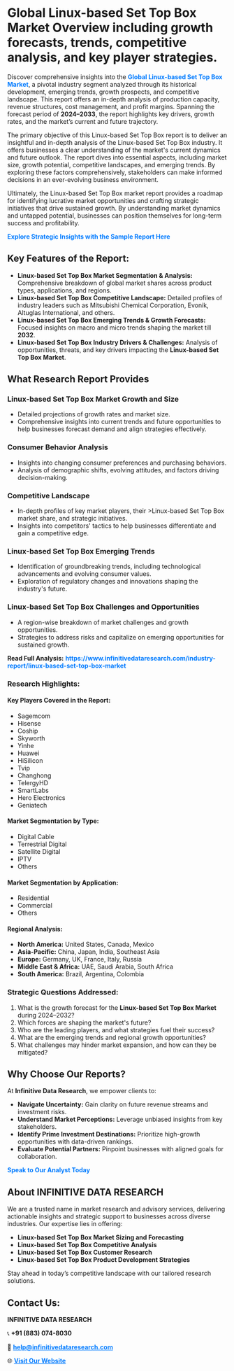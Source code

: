 <h1>Global Linux-based Set Top Box Market Overview including growth forecasts, trends, competitive analysis, and key player strategies.</h1>
<p>
Discover comprehensive insights into the 
<a href="https://www.infinitivedataresearch.com/industry-report/linux-based-set-top-box-market" rel="dofollow" style="color: #007BFF; text-decoration: none;"><strong>Global Linux-based Set Top Box Market</strong></a>, a pivotal industry segment analyzed through its historical development, emerging trends, growth prospects, and competitive landscape. This report offers an in-depth analysis of production capacity, revenue structures, cost management, and profit margins. Spanning the forecast period of <strong>2024–2033</strong>, the report highlights key drivers, growth rates, and the market’s current and future trajectory.
</p>
<p>
The primary objective of this Linux-based Set Top Box report is to deliver an insightful and in-depth analysis of the Linux-based Set Top Box industry. It offers businesses a clear understanding of the market's current dynamics and future outlook. The report dives into essential aspects, including market size, growth potential, competitive landscapes, and emerging trends. By exploring these factors comprehensively, stakeholders can make informed decisions in an ever-evolving business environment.
</p>
<p>
Ultimately, the Linux-based Set Top Box market report provides a roadmap for identifying lucrative market opportunities and crafting strategic initiatives that drive sustained growth. By understanding market dynamics and untapped potential, businesses can position themselves for long-term success and profitability.
</p>
<p>
<a href="https://www.infinitivedataresearch.com/request-sample/reportId=106942" style="color: #007BFF; text-decoration: none;"><strong>Explore Strategic Insights with the Sample Report Here</strong></a>
</p>

<h2>Key Features of the Report:</h2>
<ul>
<li><strong>Linux-based Set Top Box Market Segmentation & Analysis:</strong> Comprehensive breakdown of global market shares across product types, applications, and regions.</li>
<li><strong>Linux-based Set Top Box Competitive Landscape:</strong> Detailed profiles of industry leaders such as Mitsubishi Chemical Corporation, Evonik, Altuglas International, and others.</li>
<li><strong>Linux-based Set Top Box Emerging Trends & Growth Forecasts:</strong> Focused insights on macro and micro trends shaping the market till <strong>2032</strong>.</li>
<li><strong>Linux-based Set Top Box Industry Drivers & Challenges:</strong> Analysis of opportunities, threats, and key drivers impacting the <strong>Linux-based Set Top Box Market</strong>.</li>
</ul>

<h2>What Research Report Provides</h2>
<h3>Linux-based Set Top Box Market Growth and Size</h3>
<ul>
<li>Detailed projections of growth rates and market size.</li>
<li>Comprehensive insights into current trends and future opportunities to help businesses forecast demand and align strategies effectively.</li>
</ul>

<h3>Consumer Behavior Analysis</h3>
<ul>
<li>Insights into changing consumer preferences and purchasing behaviors.</li>
<li>Analysis of demographic shifts, evolving attitudes, and factors driving decision-making.</li>
</ul>

<h3>Competitive Landscape</h3>
<ul>
<li>In-depth profiles of key market players, their >Linux-based Set Top Box market share, and strategic initiatives.</li>
<li>Insights into competitors' tactics to help businesses differentiate and gain a competitive edge.</li>
</ul>

<h3>Linux-based Set Top Box Emerging Trends</h3>
<ul>
<li>Identification of groundbreaking trends, including technological advancements and evolving consumer values.</li>
<li>Exploration of regulatory changes and innovations shaping the industry's future.</li>
</ul>

<h3>Linux-based Set Top Box Challenges and Opportunities</h3>
<ul>
<li>A region-wise breakdown of market challenges and growth opportunities.</li>
<li>Strategies to address risks and capitalize on emerging opportunities for sustained growth.</li>
</ul>
<p><strong>Read Full Analysis:</strong> <a href="https://www.infinitivedataresearch.com/industry-report/linux-based-set-top-box-market" rel="dofollow" style="color: #007BFF; text-decoration: none;"><strong>https://www.infinitivedataresearch.com/industry-report/linux-based-set-top-box-market</strong></a></p>
<h3>Research Highlights:</h3>
<h4>Key Players Covered in the Report:</h4>
<ul><li>Sagemcom</li><li>Hisense</li><li>Coship</li><li>Skyworth</li><li>Yinhe</li><li>Huawei</li><li>HiSilicon</li><li>Tvip</li><li>Changhong</li><li>TelergyHD</li><li>SmartLabs</li><li>Hero Electronics</li><li>Geniatech</li></ul>
<h4>Market Segmentation by Type:</h4>
<ul><li>Digital Cable</li><li>Terrestrial Digital</li><li>Satellite Digital</li><li>IPTV</li><li>Others</li></ul>
<h4>Market Segmentation by Application:</h4>
<ul><li>Residential</li><li>Commercial</li><li>Others</li></ul>

<h4>Regional Analysis:</h4>
<ul>
<li><strong>North America:</strong> United States, Canada, Mexico</li>
<li><strong>Asia-Pacific:</strong> China, Japan, India, Southeast Asia</li>
<li><strong>Europe:</strong> Germany, UK, France, Italy, Russia</li>
<li><strong>Middle East & Africa:</strong> UAE, Saudi Arabia, South Africa</li>
<li><strong>South America:</strong> Brazil, Argentina, Colombia</li>
</ul>

<h3>Strategic Questions Addressed:</h3>
<ol>
<li>What is the growth forecast for the <strong>Linux-based Set Top Box Market</strong> during 2024–2032?</li>
<li>Which forces are shaping the market's future?</li>
<li>Who are the leading players, and what strategies fuel their success?</li>
<li>What are the emerging trends and regional growth opportunities?</li>
<li>What challenges may hinder market expansion, and how can they be mitigated?</li>
</ol>

<h2>Why Choose Our Reports?</h2>
<p>At <strong>Infinitive Data Research</strong>, we empower clients to:</p>
<ul>
<li><strong>Navigate Uncertainty:</strong> Gain clarity on future revenue streams and investment risks.</li>
<li><strong>Understand Market Perceptions:</strong> Leverage unbiased insights from key stakeholders.</li>
<li><strong>Identify Prime Investment Destinations:</strong> Prioritize high-growth opportunities with data-driven rankings.</li>
<li><strong>Evaluate Potential Partners:</strong> Pinpoint businesses with aligned goals for collaboration.</li>
</ul>
<p><a href="https://www.infinitivedataresearch.com/industry-report/linux-based-set-top-box-market" rel="dofollow" style="color: #007BFF; text-decoration: none;"><strong>Speak to Our Analyst Today</strong></a></p>

<h2>About INFINITIVE DATA RESEARCH</h2>
<p>We are a trusted name in market research and advisory services, delivering actionable insights and strategic support to businesses across diverse industries. Our expertise lies in offering:</p>
<ul>
<li><strong>Linux-based Set Top Box Market Sizing and Forecasting</strong></li>
<li><strong>Linux-based Set Top Box Competitive Analysis</strong></li>
<li><strong>Linux-based Set Top Box Customer Research</strong></li>
<li><strong>Linux-based Set Top Box Product Development Strategies</strong></li>
</ul>
<p>Stay ahead in today’s competitive landscape with our tailored research solutions.</p>

<h2>Contact Us:</h2>
<p><strong>INFINITIVE DATA RESEARCH</strong></p>
<p>📞 <strong>+91 (883) 074-8030</strong></p>
<p>📧 <strong><a href="mailto:help@infinitivedataresearch.com" style="color: #007BFF;">help@infinitivedataresearch.com</a></strong></p>
<p>🌐 <strong><a href="https://www.infinitivedataresearch.com" rel="dofollow" style="color: #007BFF;">Visit Our Website</a></strong></p>